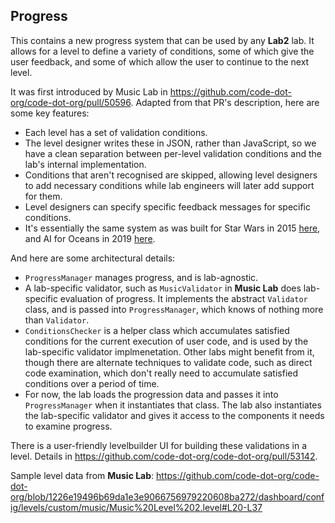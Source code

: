 ## Progress

This contains a new progress system that can be used by any **Lab2** lab.  It allows for a level to define a variety of conditions, some of which give the user feedback, and some of which allow the user to continue to the next level.

It was first introduced by Music Lab in https://github.com/code-dot-org/code-dot-org/pull/50596.  Adapted from that PR's description, here are some key features:

- Each level has a set of validation conditions.
- The level designer writes these in JSON, rather than JavaScript, so we have a clean separation between per-level validation conditions and the lab's internal implementation.
- Conditions that aren't recognised are skipped, allowing level designers to add necessary conditions while lab engineers will later add support for them.
- Level designers can specify specific feedback messages for specific conditions.
- It's essentially the same system as was built for Star Wars in 2015 [here](https://github.com/code-dot-org/code-dot-org/blob/1003ddc2281b4bed5a1d4473c2e4104bafc476f8/apps/src/studio/levels.js#L3261-L3290), and AI for Oceans in 2019 [here](https://github.com/code-dot-org/ml-activities/blob/51eedd101c4fe645a82d7d06bb4dfdc62003e023/src/oceans/models/guide.js).

And here are some architectural details:

- `ProgressManager` manages progress, and is lab-agnostic.
- A lab-specific validator, such as `MusicValidator` in **Music Lab** does lab-specific evaluation of progress. It implements the abstract `Validator` class, and is passed into `ProgressManager`, which knows of nothing more than `Validator`.
- `ConditionsChecker` is a helper class which accumulates satisfied conditions for the current execution of user code, and is used by the lab-specific validator implmenetation. Other labs might benefit from it, though there are alternate techniques to validate code, such as direct code examination, which don't really need to accumulate satisfied conditions over a period of time.
- For now, the lab loads the progression data and passes it into `ProgressManager` when it instantiates that class. The lab also instantiates the lab-specific validator and gives it access to the components it needs to examine progress.

There is a user-friendly levelbuilder UI for building these validations in a level.  Details in https://github.com/code-dot-org/code-dot-org/pull/53142.

Sample level data from **Music Lab**:
https://github.com/code-dot-org/code-dot-org/blob/1226e19496b69da1e3e9066756979220608ba272/dashboard/config/levels/custom/music/Music%20Level%202.level#L20-L37
